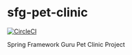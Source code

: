 # sfg-pet-clinic
[![CircleCI](https://circleci.com/gh/wpak2008/sfg-pet-clinic.svg?style=svg)](https://circleci.com/gh/wpak2008/sfg-pet-clinic)

Spring Framework Guru Pet Clinic Project
